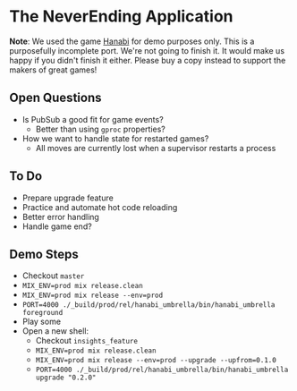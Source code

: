 # The NeverEnding Application

**Note**:  We used the game 
[Hanabi](https://boardgamegeek.com/boardgame/98778/hanabi) for demo purposes 
only.  This is a purposefully incomplete port.  We're not going to finish it.
It would make us happy if you didn't finish it either.  Please buy a copy 
instead to support the makers of great games!

## Open Questions

* Is PubSub a good fit for game events?
    * Better than using `gproc` properties?
* How we want to handle state for restarted games?
    * All moves are currently lost when a supervisor restarts a process

## To Do

* Prepare upgrade feature
* Practice and automate hot code reloading
* Better error handling
* Handle game end?

## Demo Steps

* Checkout `master`
* `MIX_ENV=prod mix release.clean`
* `MIX_ENV=prod mix release --env=prod`
* `PORT=4000 ./_build/prod/rel/hanabi_umbrella/bin/hanabi_umbrella foreground`
* Play some
* Open a new shell:
    * Checkout `insights_feature`
    * `MIX_ENV=prod mix release.clean`
    * `MIX_ENV=prod mix release --env=prod --upgrade --upfrom=0.1.0`
    * `PORT=4000 ./_build/prod/rel/hanabi_umbrella/bin/hanabi_umbrella upgrade "0.2.0"`
